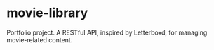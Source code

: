 # movie-library
Portfolio project. A RESTful API, inspired by Letterboxd, for managing movie-related content.
